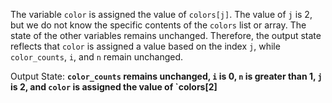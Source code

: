 The variable `color` is assigned the value of `colors[j]`. The value of `j` is 2, but we do not know the specific contents of the `colors` list or array. The state of the other variables remains unchanged. Therefore, the output state reflects that `color` is assigned a value based on the index `j`, while `color_counts`, `i`, and `n` remain unchanged.

Output State: **`color_counts` remains unchanged, `i` is 0, `n` is greater than 1, `j` is 2, and `color` is assigned the value of `colors[2]**